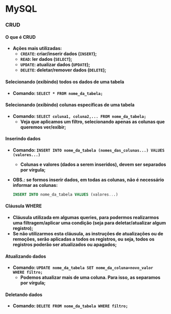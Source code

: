 # MySQL



### CRUD



#### O que é CRUD

- **Ações mais utilizadas:**
  - **`CREATE`: criar/inserir dados (`INSERT`);**
  - **`READ`: ler dados (`SELECT`);**
  - **`UPDATE`: atualizar dados (`UPDATE`);**
  - **`DELETE`: deletar/remover dados (`DELETE`);**




#### Selecionando (exibindo) todos os dados de uma tabela

- **Comando: `SELECT * FROM nome_da_tabela;`**



#### Selecionando (exibindo) colunas específicas de uma tabela

- **Comando: `SELECT coluna1, coluna2,... FROM nome_da_tabela;`**
  - **Veja que aplicamos um filtro, selecionando apenas as colunas que queremos ver/exibir;**



#### Inserindo dados

- **Comando: `INSERT INTO nome_da_tabela (nomes_das_colunas...) VALUES (valores...)`**
  - **Colunas e valores (dados a serem inseridos), devem ser separados por vírgula;**

- **OBS.: se formos inserir dados, em todas as colunas, não é necessário informar as colunas:**

  ```sql
  INSERT INTO nome_da_tabela VALUES (valores...)
  ```

  

#### Cláusula WHERE

- **Cláusula utilizada em algumas queries, para podermos realizarmos uma filtragem/aplicar uma condição (seja para deletar/atualizar algum registro);**
- **Se não utilizarmos esta cláusula, as instruções de atualizações ou de remoções, serão aplicadas a todos os registros, ou seja, todos os registros poderão ser atualizados ou apagados;**



#### Atualizando dados

- **Comando: `UPDATE nome_da_tabela SET nome_da_coluna=novo_valor WHERE filtro;`**
  - **Podemos atualizar mais de uma coluna. Para isso, as separamos por vírgula;**



#### Deletando dados

- **Comando: `DELETE FROM nome_da_tabela WHERE filtro;`**





